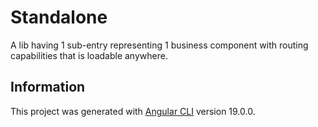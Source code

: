 # Standalone

A lib having 1 sub-entry representing 1 business component with routing capabilities that is loadable anywhere.

## Information

This project was generated with [Angular CLI](https://github.com/angular/angular-cli) version 19.0.0.
